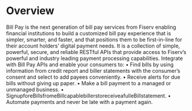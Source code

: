 # Overview

Bill Pay is the next generation of bill pay services from Fiserv enabling financial institutions to build a customized bill pay experience that is simpler, smarter, and faster, and that positions them to be first-in-line for their account holders’ digital payment needs. It is a collection of simple, powerful, secure, and reliable RESTful APIs that provide access to Fiserv’s powerful and industry leading payment processing capabilities.
Integrate with Bill Pay APIs and enable your consumers to:
• Find bills by using information from credit report and biller statements with the consumer’s consent and select to add payees conveniently.
• Receive alerts for due bills without giving up paper.
• Make a bill payment to a managed or unmanaged business.
• SignupforeBillsfromeBillcapablebillerstoreceiveafulleBillstatement.
• Automate payments and never be late with a payment again.
